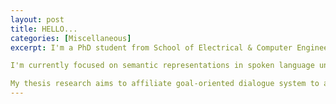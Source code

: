 ```yaml
---
layout: post
title: HELLO...
categories: [Miscellaneous]
excerpt: I'm a PhD student from School of Electrical & Computer Engineering, Georgia Institute of Technology. I'm advised by Prof. Biing-Hwang (Fred) Juang. My research interest is in Natural Language Processing, Dialogue System Automation, and Spontaneous Speech Recognition. Before attending Georgia Tech, I got my B.S. of Communications Engineering and honor graduation from Harbin Institute of Technology, China.

I'm currently focused on semantic representations in spoken language understanding, and deep learning methods for sequential labeling tasks. I've also been with Interactions LLC for NLP Research Internship, working on text generation for improving natural language understanding in food service domain.

My thesis research aims to affiliate goal-oriented dialogue system to automate human-machine conversations. Topics cover spoken language understanding for semantic parsing, dialog modeling for managing dialog states, etc.
---
```



